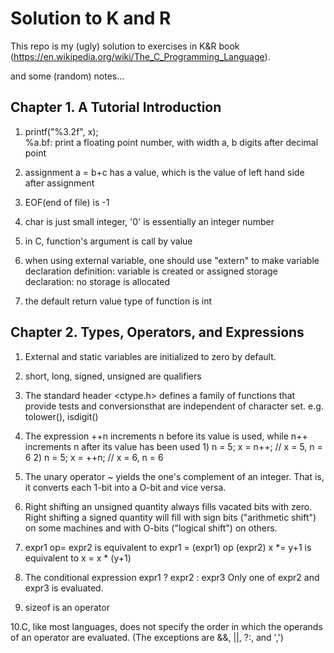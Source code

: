 # Solution to K and R

This repo is my (ugly) solution to exercises in K&R book
(https://en.wikipedia.org/wiki/The_C_Programming_Language). 

and some (random) notes...

## Chapter 1. A Tutorial Introduction 

1. printf("%3.2f", x);  
   %a.bf: print a floating point number, with width a, b digits after decimal point

2. assignment a = b+c has a value, which is the value of left hand side after assignment

3. EOF(end of file) is -1

4. char is just small integer, '0' is essentially an integer number

5. in C, function's argument is call by value

6. when using external variable, one should use "extern" to make variable declaration
   definition: variable is created or assigned storage
   declaration: no storage is allocated   

7. the default return value type of function is int


## Chapter 2. Types, Operators, and Expressions

1. External and static variables are initialized to zero by default.

2. short, long, signed, unsigned are qualifiers 

3. The standard header <ctype.h> defines a family of functions that 
   provide tests and conversionsthat are independent of character
   set. e.g. tolower(), isdigit()

4. The expression ++n increments n before its value is used, while 
   n++ increments n after its value has been used
   1)
   n = 5;
   x = n++;	// x = 5, n = 6
   2)
   n = 5; 
   x = ++n;	// x = 6, n = 6

5. The unary operator ~ yields the one's complement of an integer.
   That is, it converts each 1-bit into a O-bit and vice versa.

6. Right shifting an unsigned quantity always fills vacated bits with zero. 
   Right shifting a signed quantity will fill with sign bits 
   ("arithmetic shift") on some machines and with O-bits ("logical shift") 
   on others.

7. expr1 op= expr2  is equivalent to expr1 = (expr1) op (expr2)
   x *= y+1 is equivalent to x = x * (y+1)

8. The conditional expression expr1 ? expr2 : expr3
   Only one of expr2 and expr3 is evaluated.
 
9. sizeof is an operator

10.C, like most languages, does not specify the order in which the operands of
   an operator are evaluated. (The exceptions are &&, ||, ?:, and ',')
